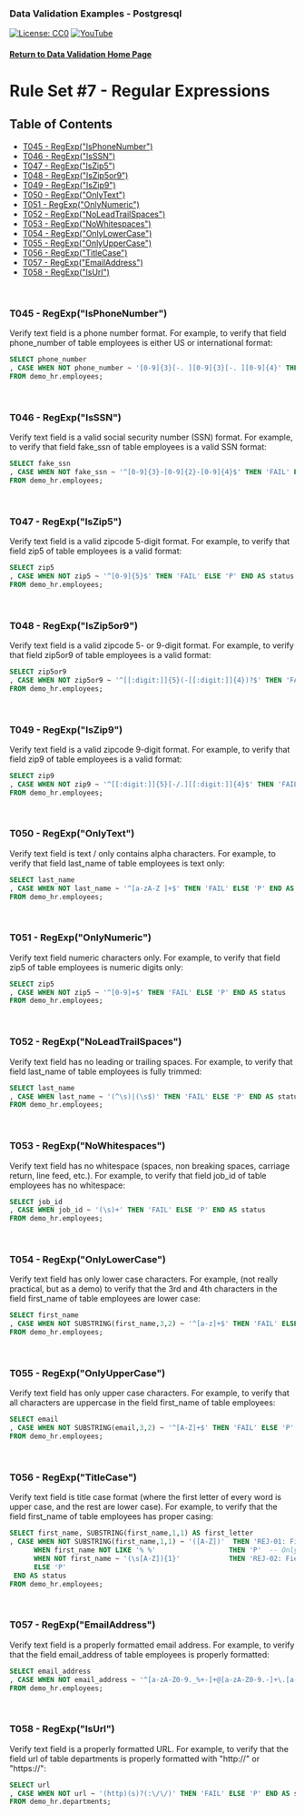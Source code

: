 ### Data Validation Examples - Postgresql
[![License: CC0](https://img.shields.io/badge/License-CC0-red)](LICENSE "Creative Commons Zero License by DataResearchLabs (effectively = Public Domain")
[![YouTube](https://img.shields.io/badge/YouTube-DataResearchLabs-brightgreen)](http://www.DataResearchLabs.com)
#### [Return to Data Validation Home Page](https://github.com/DataResearchLabs/sql_scripts/blob/main/data_validation_scripts.md)

# Rule Set #7 - Regular Expressions

## Table of Contents
 - <a href="#t045">T045 - RegExp("IsPhoneNumber")</a>
 - <a href="#t046">T046 - RegExp("IsSSN")</a>
 - <a href="#t047">T047 - RegExp("IsZip5")</a>
 - <a href="#t048">T048 - RegExp("IsZip5or9")</a>
 - <a href="#t049">T049 - RegExp("IsZip9")</a>
 - <a href="#t050">T050 - RegExp("OnlyText")</a>
 - <a href="#t051">T051 - RegExp("OnlyNumeric")</a>
 - <a href="#t052">T052 - RegExp("NoLeadTrailSpaces")</a>
 - <a href="#t053">T053 - RegExp("NoWhitespaces")</a>
 - <a href="#t054">T054 - RegExp("OnlyLowerCase")</a>
 - <a href="#t055">T055 - RegExp("OnlyUpperCase")</a>
 - <a href="#t056">T056 - RegExp("TitleCase")</a>
 - <a href="#t057">T057 - RegExp("EmailAddress")</a>
 - <a href="#t058">T058 - RegExp("IsUrl")</a>
<br>


<a id="t045" class="anchor" href="#t045" aria-hidden="true"> </a>
### T045 - RegExp("IsPhoneNumber")
Verify text field is a phone number format.  For example, to verify that field phone_number of table employees is either US or international format:
 ```sql
SELECT phone_number
, CASE WHEN NOT phone_number ~ '[0-9]{3}[-. ][0-9]{3}[-. ][0-9]{4}' THEN 'FAIL' ELSE 'P' END AS status
FROM demo_hr.employees;
 ```
<br>


<a id="t046" class="anchor" href="#t046" aria-hidden="true"> </a>
### T046 - RegExp("IsSSN")
Verify text field is a valid social security number (SSN) format.  For example, to verify that field fake_ssn of table employees is a valid SSN format:
 ```sql
SELECT fake_ssn
, CASE WHEN NOT fake_ssn ~ '^[0-9]{3}-[0-9]{2}-[0-9]{4}$' THEN 'FAIL' ELSE 'P' END AS status
FROM demo_hr.employees;
 ```
<br>


<a id="t047" class="anchor" href="#t047" aria-hidden="true"> </a>
### T047 - RegExp("IsZip5")
Verify text field is a valid zipcode 5-digit format.  For example, to verify that field zip5 of table employees is a valid format:
 ```sql
SELECT zip5
, CASE WHEN NOT zip5 ~ '^[0-9]{5}$' THEN 'FAIL' ELSE 'P' END AS status
FROM demo_hr.employees;
 ```
<br>


<a id="t048" class="anchor" href="#t048" aria-hidden="true"> </a>
### T048 - RegExp("IsZip5or9")
Verify text field is a valid zipcode 5- or 9-digit format.  For example, to verify that field zip5or9 of table employees is a valid format:
 ```sql
SELECT zip5or9
, CASE WHEN NOT zip5or9 ~ '^[[:digit:]]{5}(-[[:digit:]]{4})?$' THEN 'FAIL' ELSE 'P' END AS status
FROM demo_hr.employees;
 ```
<br>


<a id="t049" class="anchor" href="#t049" aria-hidden="true"> </a>
### T049 - RegExp("IsZip9")
Verify text field is a valid zipcode 9-digit format.  For example, to verify that field zip9 of table employees is a valid format:
 ```sql
SELECT zip9
, CASE WHEN NOT zip9 ~ '^[[:digit:]]{5}[-/.][[:digit:]]{4}$' THEN 'FAIL' ELSE 'P' END AS status
FROM demo_hr.employees;
 ```
<br>


<a id="t050" class="anchor" href="#t050" aria-hidden="true"> </a>
### T050 - RegExp("OnlyText")
Verify text field is text / only contains alpha characters.  For example, to verify that field last_name of table employees is text only:
 ```sql
SELECT last_name
, CASE WHEN NOT last_name ~ '^[a-zA-Z ]+$' THEN 'FAIL' ELSE 'P' END AS status
FROM demo_hr.employees;
 ```
<br>


<a id="t051" class="anchor" href="#t051" aria-hidden="true"> </a>
### T051 - RegExp("OnlyNumeric")
Verify text field numeric characters only.  For example, to verify that field zip5 of table employees is numeric digits only:
 ```sql
SELECT zip5
, CASE WHEN NOT zip5 ~ '^[0-9]+$' THEN 'FAIL' ELSE 'P' END AS status
FROM demo_hr.employees;
 ```
<br>


<a id="t052" class="anchor" href="#t052" aria-hidden="true"> </a>
### T052 - RegExp("NoLeadTrailSpaces")
Verify text field has no leading or trailing spaces.  For example, to verify that field last_name of table employees is fully trimmed:
 ```sql
SELECT last_name
, CASE WHEN last_name ~ '(^\s)|(\s$)' THEN 'FAIL' ELSE 'P' END AS status
FROM demo_hr.employees;
 ```
<br>


<a id="t053" class="anchor" href="#t053" aria-hidden="true"> </a>
### T053 - RegExp("NoWhitespaces")
Verify text field has no whitespace (spaces, non breaking spaces, carriage return, line feed, etc.).  For example, to verify that field job_id of table employees has no whitespace:
 ```sql
SELECT job_id
, CASE WHEN job_id ~ '(\s)+' THEN 'FAIL' ELSE 'P' END AS status
FROM demo_hr.employees;
 ```
<br>


<a id="t054" class="anchor" href="#t054" aria-hidden="true"> </a>
### T054 - RegExp("OnlyLowerCase")
Verify text field has only lower case characters.  For example, (not really practical, but as a demo) to verify that the 3rd and 4th characters in the field first_name of table employees are lower case:
 ```sql
SELECT first_name
, CASE WHEN NOT SUBSTRING(first_name,3,2) ~ '^[a-z]+$' THEN 'FAIL' ELSE 'P' END AS status
FROM demo_hr.employees;
 ```
<br>


<a id="t055" class="anchor" href="#t055" aria-hidden="true"> </a>
### T055 - RegExp("OnlyUpperCase")
Verify text field has only upper case characters.  For example, to verify that all characters are uppercase in the field first_name of table employees:
 ```sql
SELECT email
, CASE WHEN NOT SUBSTRING(email,3,2) ~ '^[A-Z]+$' THEN 'FAIL' ELSE 'P' END AS status
FROM demo_hr.employees;
 ```
<br>


<a id="t056" class="anchor" href="#t056" aria-hidden="true"> </a>
### T056 - RegExp("TitleCase")
Verify text field is title case format (where the first letter of every word is upper case, and the rest are lower case).  For example, to verify that the field first_name of table employees has proper casing:
 ```sql
SELECT first_name, SUBSTRING(first_name,1,1) AS first_letter
, CASE WHEN NOT SUBSTRING(first_name,1,1) ~ '([A-Z])'  THEN 'REJ-01: Field first_name first character not upper case|exp=Like"[A-Z]"|act=' || first_name 
       WHEN first_name NOT LIKE '% %'                  THEN 'P'  -- Only one word, so no space + first character to check for uppercase
       WHEN NOT first_name ~ '(\s[A-Z]){1}'            THEN 'REJ-02: Field first_name failed RegExpression check|exp=Like"(\s[A-Z]){1}"|act=' || first_name 
       ELSE 'P'
  END AS status
FROM demo_hr.employees;
 ```
<br>


<a id="t057" class="anchor" href="#t057" aria-hidden="true"> </a>
### T057 - RegExp("EmailAddress")
Verify text field is a properly formatted email address.  For example, to verify that the field email_address of table employees is properly formatted:
 ```sql
SELECT email_address
, CASE WHEN NOT email_address ~ '^[a-zA-Z0-9._%+-]+@[a-zA-Z0-9.-]+\.[a-zA-Z]{2,4}$' THEN 'FAIL' ELSE 'P' END AS status
FROM demo_hr.employees;
 ```
<br>


<a id="t058" class="anchor" href="#t058" aria-hidden="true"> </a>
### T058 - RegExp("IsUrl")
Verify text field is a properly formatted URL.  For example, to verify that the field url of table departments is properly formatted with "http://" or "https://":
 ```sql
SELECT url
, CASE WHEN NOT url ~ '(http)(s)?(:\/\/)' THEN 'FAIL' ELSE 'P' END AS status
FROM demo_hr.departments;
 ```
<br>
